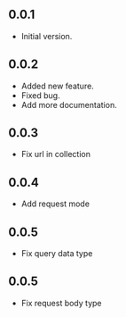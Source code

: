 ## 0.0.1

- Initial version.

## 0.0.2
- Added new feature.
- Fixed bug.
- Add more documentation.

## 0.0.3
- Fix url in collection

## 0.0.4
- Add request mode

## 0.0.5
- Fix query data type

## 0.0.5
- Fix request body type